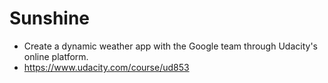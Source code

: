 Sunshine
========

- Create a dynamic weather app with the Google team through Udacity's online platform.
- https://www.udacity.com/course/ud853
